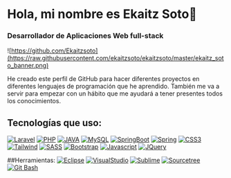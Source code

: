 # Hola,  mi nombre es Ekaitz Soto👋
### Desarrollador de Aplicaciones Web full-stack
![https://github.com/Ekaitzsoto](https://raw.githubusercontent.com/ekaitzsoto/ekaitzsoto/master/ekaitz_soto_banner.png)

He creado este perfil de GitHub para hacer diferentes proyectos en diferentes lenguajes de programación que he aprendido. También me va a servir para empezar con un hábito que me ayudará a tener presentes todos los conocimientos.

## Tecnologías que uso:
[![Laravel](https://img.shields.io/badge/laravel-FF2D20?style=for-the-badge&logo=laravel&logoColor=white&labelColor=101010)]()
[![PHP](https://img.shields.io/badge/PHP-#777BB4?style=for-the-badge&logo=php&logoColor=white&labelColor=101010)]()
[![JAVA](https://img.shields.io/badge/JAVA-4479A1?style=for-the-badge&logo=mysql&logoColor=white&labelColor=101010)]()
[![MySQL](https://img.shields.io/badge/MySQL-4479A1?style=for-the-badge&logo=mysql&logoColor=white&labelColor=101010)]()
[![SpringBoot](https://img.shields.io/badge/SpringBoot-6DB33F?style=for-the-badge&logo=springboot&logoColor=white&labelColor=101010)]()
[![Spring](https://img.shields.io/badge/Spring-6DB33F?style=for-the-badge&logo=spring&logoColor=white&labelColor=101010)]()
[![CSS3](https://img.shields.io/badge/CSS3-1572B6?style=for-the-badge&logo=css3&logoColor=white&labelColor=101010)]()
[![Tailwind](https://img.shields.io/badge/TailwindCSS-06B6D4?style=for-the-badge&logo=tailwindcss&logoColor=white&labelColor=101010)]()
[![SASS](https://img.shields.io/badge/Sass-CC6699?style=for-the-badge&logo=sass&logoColor=white&labelColor=101010)]()
[![Bootstrap](https://img.shields.io/badge/Bootstrap-7952B3?style=for-the-badge&logo=bootstrap&logoColor=white&labelColor=101010)]()
[![Javascript](https://img.shields.io/badge/JavaScript-F7DF1E?style=for-the-badge&logo=javascript&logoColor=white&labelColor=101010)]()
[![JQuery](https://img.shields.io/badge/JQuery-4479A1?style=for-the-badge&logo=jquery&logoColor=white&labelColor=101010)]()

##Herramientas:
[![Eclipse](https://img.shields.io/badge/Eclipse-2C2255?style=for-the-badge&logo=eclipseide&logoColor=white&labelColor=101010)]()
[![VisualStudio](https://img.shields.io/badge/VisualStudio-007ACC?style=for-the-badge&logo=visualstudiocode&logoColor=white&labelColor=101010)]()
[![Sublime](https://img.shields.io/badge/Sublime-FF9800?style=for-the-badge&logo=sublimetext&logoColor=white&labelColor=101010)]()
[![Sourcetree](https://img.shields.io/badge/Sourcetree-0052CC?style=for-the-badge&logo=sourcetree&logoColor=white&labelColor=101010)]()
[![Git Bash](https://img.shields.io/badge/GitBash-F05032?style=for-the-badge&logo=git&logoColor=white&labelColor=101010)]()
